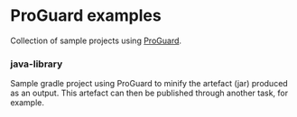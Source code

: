 # ProGuard examples

Collection of sample projects using [ProGuard](https://www.guardsquare.com/en/proguard).

### java-library

Sample gradle project using ProGuard to minify the artefact (jar) produced as an output. This artefact can then be published through another task, for example.

